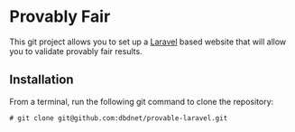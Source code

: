 # Provably Fair

This git project allows you to set up a [Laravel](https://laravel.com) based website that will allow you to validate provably fair results.

## Installation

From a terminal, run the following git command to clone the repository:

```
# git clone git@github.com:dbdnet/provable-laravel.git
```

